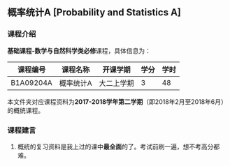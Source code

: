 ## 概率统计A [Probability and Statistics A]

### 课程介绍

**基础课程-数学与自然科学类必修**课程，具体信息为：

| 课程编号 | 课程名称 | 开课学期 | 学分 | 学时 |
| --- | --- | --- | --- | --- |
| B1A09204A | 概率统计A | 大二上学期 | 3 | 48 |

本文件夹对应课程资料为**2017-2018学年第二学期**（即2018年2月至2018年6月）的概统课程。

### 课程建言

1. 概统的复习资料是我上过的课中**最全面**的了。考试前刷一遍，想不考高分都难。
